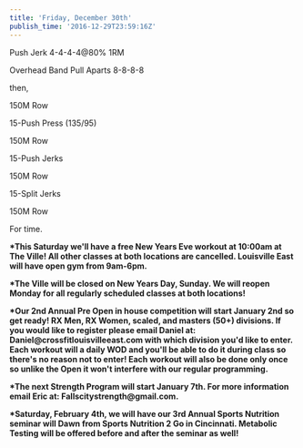 ```yaml
---
title: 'Friday, December 30th'
publish_time: '2016-12-29T23:59:16Z'
---
```


Push Jerk 4-4-4-4\@80% 1RM

Overhead Band Pull Aparts 8-8-8-8

then,

150M Row

15-Push Press (135/95)

150M Row

15-Push Jerks

150M Row

15-Split Jerks

150M Row

For time.

**\*This Saturday we'll have a free New Years Eve workout at 10:00am at
The Ville! All other classes at both locations are cancelled. Louisville
East will have open gym from 9am-6pm.**

**\*The Ville will be closed on New Years Day, Sunday. We will reopen
Monday for all regularly scheduled classes at both locations!**

**\*Our 2nd Annual Pre Open in house competition will start January 2nd
so get ready! RX Men, RX Women, scaled, and masters (50+) divisions. If
you would like to register please email Daniel at:
Daniel\@crossfitlouisvilleeast.com with which division you'd like to
enter. Each workout will a daily WOD and you'll be able to do it during
class so there's no reason not to enter! Each workout will also be done
only once so unlike the Open it won't interfere with our regular
programming.**

**\*The next Strength Program will start January 7th. For more
information email Eric at: Fallscitystrength\@gmail.com.**

**\*Saturday, February 4th, we will have our 3rd Annual Sports Nutrition
seminar will Dawn from Sports Nutrition 2 Go in Cincinnati. Metabolic
Testing will be offered before and after the seminar as well!**
